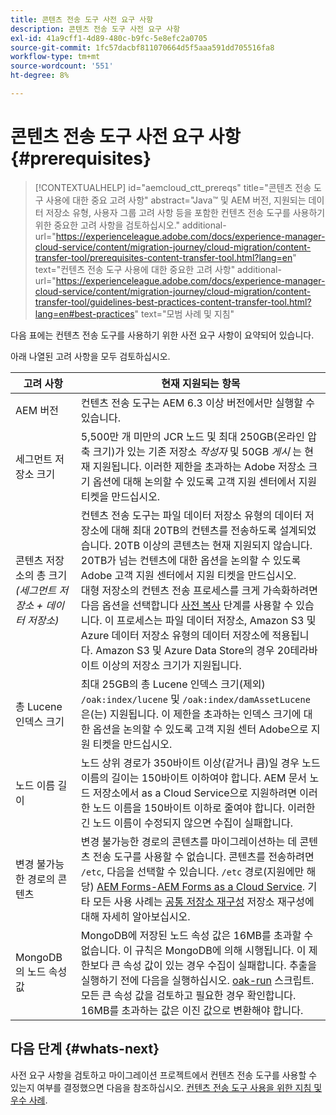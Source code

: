 ```yaml
---
title: 콘텐츠 전송 도구 사전 요구 사항
description: 콘텐츠 전송 도구 사전 요구 사항
exl-id: 41a9cff1-4d89-480c-b9fc-5e8efc2a0705
source-git-commit: 1fc57dacbf811070664d5f5aaa591dd705516fa8
workflow-type: tm+mt
source-wordcount: '551'
ht-degree: 8%

---
```


# 콘텐츠 전송 도구 사전 요구 사항 {#prerequisites}

>[!CONTEXTUALHELP]
>id="aemcloud_ctt_prereqs"
>title="콘텐츠 전송 도구 사용에 대한 중요 고려 사항"
>abstract="Java™ 및 AEM 버전, 지원되는 데이터 저장소 유형, 사용자 그룹 고려 사항 등을 포함한 컨텐츠 전송 도구를 사용하기 위한 중요한 고려 사항을 검토하십시오."
additional-url="https://experienceleague.adobe.com/docs/experience-manager-cloud-service/content/migration-journey/cloud-migration/content-transfer-tool/prerequisites-content-transfer-tool.html?lang=en" text="컨텐츠 전송 도구 사용에 대한 중요한 고려 사항"
additional-url="https://experienceleague.adobe.com/docs/experience-manager-cloud-service/content/migration-journey/cloud-migration/content-transfer-tool/guidelines-best-practices-content-transfer-tool.html?lang=en#best-practices" text="모범 사례 및 지침"

다음 표에는 컨텐츠 전송 도구를 사용하기 위한 사전 요구 사항이 요약되어 있습니다.

아래 나열된 고려 사항을 모두 검토하십시오.

| 고려 사항 | 현재 지원되는 항목 |
|---------------------------------------------------------------------|--------------------------------------------------------------------------------------------------------------------------------------------------------------------------------------------------------------------------------------------------------------------------------------------------------------------------------------------------------------------------------------------------------------------------------------------------------------------------------------------------------------------------------------------------------------------------------------------------------------------------------------------------------------------------------------------------------------------------------------------------------------------|
| AEM 버전 | 컨텐츠 전송 도구는 AEM 6.3 이상 버전에서만 실행할 수 있습니다. |
| 세그먼트 저장소 크기 | 5,500만 개 미만의 JCR 노드 및 최대 250GB(온라인 압축 크기)가 있는 기존 저장소 *작성자* 및 50GB *게시* 는 현재 지원됩니다. 이러한 제한을 초과하는 Adobe 저장소 크기 옵션에 대해 논의할 수 있도록 고객 지원 센터에서 지원 티켓을 만드십시오. |
| 콘텐츠 저장소의 총 크기 <br>*(세그먼트 저장소 + 데이터 저장소)* | 컨텐츠 전송 도구는 파일 데이터 저장소 유형의 데이터 저장소에 대해 최대 20TB의 컨텐츠를 전송하도록 설계되었습니다. 20TB 이상의 콘텐츠는 현재 지원되지 않습니다. 20TB가 넘는 컨텐츠에 대한 옵션을 논의할 수 있도록 Adobe 고객 지원 센터에서 지원 티켓을 만드십시오. <br>대형 저장소의 컨텐츠 전송 프로세스를 크게 가속화하려면 다음 옵션을 선택합니다 [사전 복사](https://experienceleague.adobe.com/docs/experience-manager-cloud-service/content/migration-journey/cloud-migration/content-transfer-tool/handling-large-content-repositories.html#setting-up-pre-copy-step) 단계를 사용할 수 있습니다. 이 프로세스는 파일 데이터 저장소, Amazon S3 및 Azure 데이터 저장소 유형의 데이터 저장소에 적용됩니다. Amazon S3 및 Azure Data Store의 경우 20테라바이트 이상의 저장소 크기가 지원됩니다. |
| 총 Lucene 인덱스 크기 | 최대 25GB의 총 Lucene 인덱스 크기(제외) `/oak:index/lucene` 및 `/oak:index/damAssetLucene` 은(는) 지원됩니다. 이 제한을 초과하는 인덱스 크기에 대한 옵션을 논의할 수 있도록 고객 지원 센터 Adobe으로 지원 티켓을 만드십시오. |
| 노드 이름 길이 | 노드 상위 경로가 350바이트 이상(같거나 큼)일 경우 노드 이름의 길이는 150바이트 이하여야 합니다. AEM 문서 노드 저장소에서 as a Cloud Service으로 지원하려면 이러한 노드 이름을 150바이트 이하로 줄여야 합니다. 이러한 긴 노드 이름이 수정되지 않으면 수집이 실패합니다. |
| 변경 불가능한 경로의 콘텐츠 | 변경 불가능한 경로의 콘텐츠를 마이그레이션하는 데 콘텐츠 전송 도구를 사용할 수 없습니다. 콘텐츠를 전송하려면 `/etc`, 다음을 선택할 수 있습니다. `/etc` 경로(지원에만 해당) [AEM Forms-AEM Forms as a Cloud Service](https://experienceleague.adobe.com/docs/experience-manager-cloud-service/content/forms/setup-configure-migrate/migrate-to-forms-as-a-cloud-service.html#paths-of-various-aem-forms-specific-assets). 기타 모든 사용 사례는 [공통 저장소 재구성](https://experienceleague.adobe.com/docs/experience-manager-65/deploying/restructuring/all-repository-restructuring-in-aem-6-5.html) 저장소 재구성에 대해 자세히 알아보십시오. |
| MongoDB의 노드 속성 값 | MongoDB에 저장된 노드 속성 값은 16MB를 초과할 수 없습니다. 이 규칙은 MongoDB에 의해 시행됩니다. 이 제한보다 큰 속성 값이 있는 경우 수집이 실패합니다. 추출을 실행하기 전에 다음을 실행하십시오. [oak-run](https://repo1.maven.org/maven2/org/apache/jackrabbit/oak-run/1.38.0/oak-run-1.38.0.jar) 스크립트. 모든 큰 속성 값을 검토하고 필요한 경우 확인합니다. 16MB를 초과하는 값은 이진 값으로 변환해야 합니다. |

## 다음 단계 {#whats-next}

사전 요구 사항을 검토하고 마이그레이션 프로젝트에서 컨텐츠 전송 도구를 사용할 수 있는지 여부를 결정했으면 다음을 참조하십시오. [컨텐츠 전송 도구 사용을 위한 지침 및 우수 사례](https://experienceleague.adobe.com/docs/experience-manager-cloud-service/content/migration-journey/cloud-migration/content-transfer-tool/guidelines-best-practices-content-transfer-tool.html).

